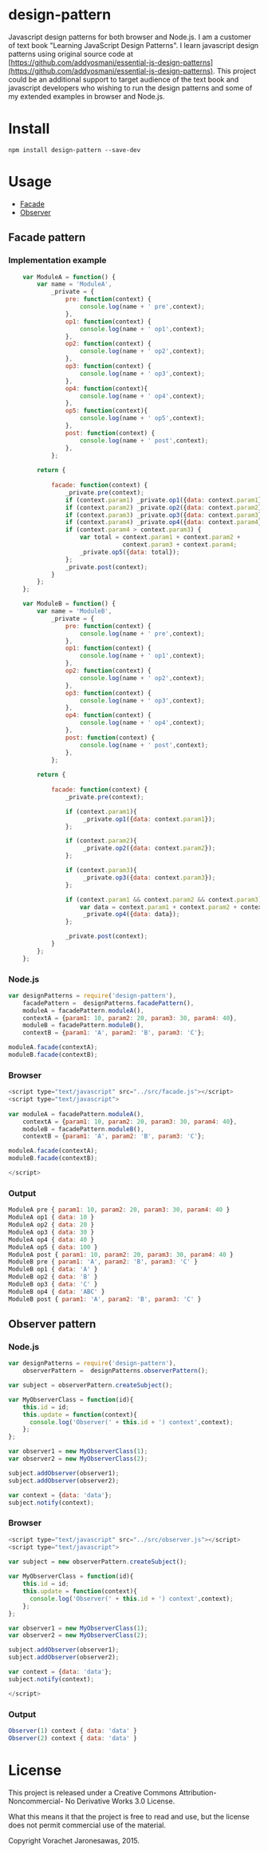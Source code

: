 # design-pattern

Javascript design patterns for both browser and Node.js. I am a customer of text book "Learning JavaScript Design Patterns". I learn javascript design patterns using original source code at [https://github.com/addyosmani/essential-js-design-patterns](https://github.com/addyosmani/essential-js-design-patterns). This project could be an additional support to target audience of the text book and javascript developers who wishing to run the design patterns and some of my extended examples in browser and Node.js. 


# Install 
```
npm install design-pattern --save-dev
```
# Usage
* [Facade](#facade)
* [Observer](#observer)

## <a name="facade"></a>Facade pattern

### Implementation example
```javascript
    var ModuleA = function() {
        var name = 'ModuleA',
            _private = {
                pre: function(context) {
                    console.log(name + ' pre',context);
                },
                op1: function(context) {
                    console.log(name + ' op1',context);
                },
                op2: function(context) {
                    console.log(name + ' op2',context);
                },
                op3: function(context) {
                    console.log(name + ' op3',context);
                },
                op4: function(context){
                    console.log(name + ' op4',context);
                },
                op5: function(context){
                    console.log(name + ' op5',context);
                },
                post: function(context) {
                    console.log(name + ' post',context);
                },
            };
     
        return {
     
            facade: function(context) {
                _private.pre(context);
                if (context.param1) _private.op1({data: context.param1});
                if (context.param2) _private.op2({data: context.param2});
                if (context.param3) _private.op3({data: context.param3});
                if (context.param4) _private.op4({data: context.param4});
                if (context.param4 > context.param3) {
                    var total = context.param1 + context.param2 +  
                                context.param3 + context.param4;
                    _private.op5({data: total});
                };
                _private.post(context);
            }
        };
    };

    var ModuleB = function() {
        var name = 'ModuleB',
            _private = {
                pre: function(context) {
                    console.log(name + ' pre',context);
                },
                op1: function(context) {
                    console.log(name + ' op1',context);
                },
                op2: function(context) {
                    console.log(name + ' op2',context);
                },
                op3: function(context) {
                    console.log(name + ' op3',context);
                },
                op4: function(context) {
                    console.log(name + ' op4',context);
                },
                post: function(context) {
                    console.log(name + ' post',context);
                },
            };
     
        return {
     
            facade: function(context) {
                _private.pre(context);

                if (context.param1){
                     _private.op1({data: context.param1});
                };

                if (context.param2){
                     _private.op2({data: context.param2});
                };

                if (context.param3){
                     _private.op3({data: context.param3});
                };

                if (context.param1 && context.param2 && context.param3){
                    var data = context.param1 + context.param2 + context.param3;
                     _private.op4({data: data});
                };

                _private.post(context);
            }
        };
    };
```
### Node.js
```javascript
var designPatterns = require('design-pattern'),
    facadePattern =  designPatterns.facadePattern(),
    moduleA = facadePattern.moduleA(),
    contextA = {param1: 10, param2: 20, param3: 30, param4: 40},
    moduleB = facadePattern.moduleB(),
    contextB = {param1: 'A', param2: 'B', param3: 'C'};

moduleA.facade(contextA);
moduleB.facade(contextB);

```

### Browser

```javascript
<script type="text/javascript" src="../src/facade.js"></script>
<script type="text/javascript">
	
var moduleA = facadePattern.moduleA(),
    contextA = {param1: 10, param2: 20, param3: 30, param4: 40},
    moduleB = facadePattern.moduleB(),
    contextB = {param1: 'A', param2: 'B', param3: 'C'};

moduleA.facade(contextA);
moduleB.facade(contextB);

</script>

```

### Output

```javascript
ModuleA pre { param1: 10, param2: 20, param3: 30, param4: 40 }
ModuleA op1 { data: 10 }
ModuleA op2 { data: 20 }
ModuleA op3 { data: 30 }
ModuleA op4 { data: 40 }
ModuleA op5 { data: 100 }
ModuleA post { param1: 10, param2: 20, param3: 30, param4: 40 }
ModuleB pre { param1: 'A', param2: 'B', param3: 'C' }
ModuleB op1 { data: 'A' }
ModuleB op2 { data: 'B' }
ModuleB op3 { data: 'C' }
ModuleB op4 { data: 'ABC' }
ModuleB post { param1: 'A', param2: 'B', param3: 'C' }
```

## <a name="observer"></a>Observer pattern

### Node.js
```javascript
var designPatterns = require('design-pattern'),
    observerPattern =  designPatterns.observerPattern();

var subject = observerPattern.createSubject();

var MyObserverClass = function(id){
	this.id = id;
	this.update = function(context){ 
	  console.log('Observer(' + this.id + ') context',context);
	};
};	

var observer1 = new MyObserverClass(1);
var observer2 = new MyObserverClass(2);

subject.addObserver(observer1);
subject.addObserver(observer2);

var context = {data: 'data'};
subject.notify(context);
```

### Browser

```javascript
<script type="text/javascript" src="../src/observer.js"></script>
<script type="text/javascript">
	
var subject = new observerPattern.createSubject();

var MyObserverClass = function(id){
	this.id = id;
	this.update = function(context){ 
	  console.log('Observer(' + this.id + ') context',context);
	};
};	

var observer1 = new MyObserverClass(1);
var observer2 = new MyObserverClass(2);

subject.addObserver(observer1);
subject.addObserver(observer2);

var context = {data: 'data'};
subject.notify(context);

</script>
```

### Output

```javascript
Observer(1) context { data: 'data' }
Observer(2) context { data: 'data' }
```

# License

This project is released under a Creative Commons Attribution-Noncommercial- No Derivative Works 3.0 License.

What this means it that the project is free to read and use, but the license does not permit commercial use of the material.

Copyright Vorachet Jaronesawas, 2015.
